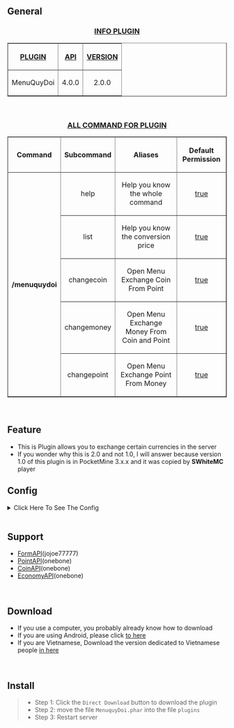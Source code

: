 ## General
<h3 align="center"><u>INFO PLUGIN</u></h3>
<table border="1" align="center">
<tr>
<th><p><u>PLUGIN</u></p></th>
<th><p><u>API</u></p></th>
<th><p><u>VERSION</u></p></th>
</tr>
<tr>
<td align="center">
<p>MenuQuyDoi</p>
</td>
<td align="center">
<p>4.0.0</p>
</td>
<td align="center">
<p>2.0.0</p>
</td>
</tr>
</table>
<br>
<h3 align="center"><u>ALL COMMAND FOR PLUGIN</u></h3>
<table border="1" align="center">
<tr>
<th><p>Command</p></th>
<th><p>Subcommand</p></th>
<th><p>Aliases</p></th>
<th><p>Default Permission</p></th>
</tr>
<tr>
<th rowspan="6">/menuquydoi</th>
</tr>
<tr>
<td align="center">
<p>help</p>
</td>
<td align="center">
<p>Help you know the whole command</p>
</td>
<td align="center">
<p><u><o>true<u><o></p>
</td>
</tr>
<tr>
<td align="center">
<p>list</p>
</td>
<td align="center">
<p>Help you know the conversion price</p>
</td>
<td align="center">
<p><u><o>true<u><o></p>
</td>
</tr>
<tr>
<td align="center">
<p>changecoin</p>
</td>
<td align="center">
<p>Open Menu Exchange Coin From Point</p>
</td>
<td align="center">
<p><u><o>true<u><o></p>
</td>
</tr>
<tr>
<td align="center">
<p>changemoney</p>
</td>
<td align="center">
<p>Open Menu Exchange Money From Coin and Point</p>
</td>
<td align="center">
<p><u><o>true<u><o></p>
</td>
</tr>
<tr>
<td align="center">
<p>changepoint</p>
</td>
<td align="center">
<p>Open Menu Exchange Point From Money</p>
</td>
<td align="center">
<p><u><o>true<u><o></p>
</td>
</tr>
</table>
<br>

## Feature
- This is Plugin allows you to exchange certain currencies in the server
- If you wonder why this is 2.0 and not 1.0, I will answer because version 1.0 of this plugin is in PocketMine 3.x.x and it was copied by <strong>SWhiteMC</strong> player

## Config
<details>
<summary>Click Here To See The Config</summary>

```Yaml
---
#MenuQuyDoi Config
#Menu
#Title-Menu: "§l§6« §cMenuQuyDoi§6 »"
#Content-Menu: "§aXin Chào:§b {player}{line}§cCoin§a của bạn:§9 {coin}{line}§cPoint§a của bạn:§9 {point}{line}§cMoney§a của bạn:§9 {money}"
#Button-Change-Coin: "§l§3Change §bCoin"
#Button-Change-Coin: "§l§3Change §bPoint"
#Button-Change-Coin: "§l§3Change §bMoney"

Button-Exit: "§cEXIT"

#List Price
Title-List-Price: "§l§a« §bPrice List §a»"
List-Price-Exchange: "Below is the conversion price: {line}§91 §cCoin §b=> §92000 §cMoney{line}§91 §cPoint §b=> §91000 §cMoney{line}§94000 §cMoney §b=> §91 §cCoin{line}§92000 §cMoney §b=> §91 §cPoint"

#Menu Change Coin
Title-Menu-Coin: "§l§6« §bChange§c Coin§6 »"
Amount-Change-Coin: "Enter the number of coins you want to exchange here!"
Price-Change-Coin: 100
Not-enough-point: "§b[§cFAIL§b]§c You Don't Have Enough Points To Convert To Coins!"
Succes-Change-Coin: "§b[§aSUCCES§b]§e You have successfully redeemed §d{amount}§7Coin §efor §c{price} §7Point{line}§aThank you for using§b MenuQuyDoi!!"

#Menu Change Point
Title-Menu-Point: "§l§6« §bChange§c Point§6 »"
Amount-Change-Point: "Enter the number of points you want to exchange here!"
Price-Change-Point: 1000
Not-enough-money: "§b[§cFAIL§b]§c You Don't Have Enough Money To Convert To Points!"
Succes-Change-Point: "§b[§aSUCCES§b]§e You have successfully redeemed §d{amount} §7Point §efor §c{price}§7 Money{line}§aThank you for using§b MenuQuyDoi!!"

#Menu Change Money
Title-Menu-Money: "§l§6« §bMenu Change§c Money§6 »"
Content-Menu-Money: "§aHello:§b {player}{line}§aYour §cCoin:§9 {coin}{line}§aYour §cPoint:§9 {point}{line}§aYour §cMoney:§9 {money}"
Button-Exchange-From-Point: "§l§aExchange Money From Points"
Button-Exchange-From-Coin: "§l§aExchange Money From Coin"

#Menu Exchange Money From Point
Title-Exchange-From-Point: "§l§6« §bExchange From §cPoint"
Price-Exchange-Money-From-Point: 1
Amount-Money-From-Point: 1000  #This is the amount players get after converting points to money
Amount-Exchange-Money-From-Point: "Enter the number of Points you want to convert into Money here!"
Not-enough-point: "§b[§cFAIL§b]§c You Don't Have Enough Points To Convert To Money!"
Succes-Change-Money-From-Point: "§b[§aSUCCES§b]§e You have successfully exchanged §d{amount} §7Money §e for §c{price}§7 Point{line}§aThank you for using§b MenuQuyDoi!!"

#Menu Exchange Money From Coin
Title-Exchange-Money-From-Coin: "§l§6« §bExchange From §cCoin"
Price-Exchange-Money-From-Coin: 1
Amount-Money-From-Coin: 2000  #This is the amount players get after converting points to money
Amount-Exchange-Money-From-Coin: "Enter the number of Coins you want to change into Money here!"
Not-enough-coin: "§b[§cFAIL§b]§c You Don't Have Enough Coins To Convert To Money!"
Succes-Exchange-Money-From-Coin: "§b[§aSUCCES§b]§e You have successfully exchanged §d{amount} §7Money §e for §c{price}§7 Coin{line}§aThank you for using§b MenuQuyDoi!!"

#Permission all Command
No-Permission: "§cYou do not have permission to use this command!"

#Note
#{player} = Player Name
#{coin} = Player Coin
#{point} = Player Point
#{money} = Player Money
#{line} = \n

#There should always be 4 plugins: FormAPI, CoinAPI, PointAPI, EconomyAPI in the Plugins folder And Used in PocketMine version 4.0.0 or higher
#FormAPI: https://github.com/jojoe77777/FormAPI
#CoinAPI: https://github.com/BeeAZ-pm-pl/CoinAPI-4.0.0
#PointAPI: https://github.com/Clickedtran/PointAPI_4.0.0
#EconomyAPI: https://github.com/onebone/EconomyS
...
```

</details>
<br>

## Support
- [FormAPI](https://github.com/jojoe77777/FormAPI)(jojoe77777)
- [PointAPI](https://github.com/Clickedtran/PointAPI_4.0.0)(onebone)
- [CoinAPI](https://github.com/BeeAZ-pm-pl/CoinAPI-4.0.0)(onebone)
- [EconomyAPI](https://github.com/onebone/EconomyS)(onebone)
<br>

## Download
- If you use a computer, you probably already know how to download
- If you are using Android, please click <a href="https://github.com/Clickedtran/MenuQuyDoi/archive/refs/heads/Master.zip">to here</a>
- If you are Vietnamese, Download the version dedicated to Vietnamese people <a href="https://github.com/Clickedtran/MenuQuyDoi/releases/tag/Vietnamese">in here</a>
<br>

## Install
>- Step 1: Click the `Direct Download` button to download the plugin
>- Step 2: move the file `MenuquyDoi.phar` into the file `plugins`
>- Step 3: Restart server
